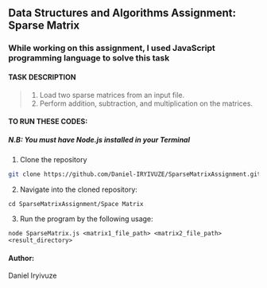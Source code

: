 ## Data Structures and Algorithms Assignment: Sparse Matrix

### While working on this assignment, I used JavaScript programming language to solve this task 

#### TASK DESCRIPTION
> 1. Load two sparse matrices from an input file.
> 2. Perform addition, subtraction, and multiplication on the matrices.

#### TO RUN THESE CODES: 
##### N.B: You must have Node.js installed in your Terminal
1. Clone the repository
```bash
git clone https://github.com/Daniel-IRYIVUZE/SparseMatrixAssignment.git
```
2. Navigate into the cloned repository:
```
cd SparseMatrixAssignment/Space Matrix
```
3. Run the program by the following usage:
```
node SparseMatrix.js <matrix1_file_path> <matrix2_file_path> <result_directory>
```
#### Author:
Daniel Iryivuze
